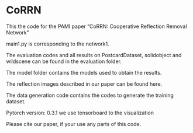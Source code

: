 # CoRRN

This the code for the PAMI paper “CoRRN: Cooperative Reflection Removal Network”

main1.py is corresponding to the network1. 

The evaluation codes and all results on PostcardDataset, solidobject and wildscene can be found in the evaluation folder. 

The model folder contains the models used to obtain the results. 

The reflection images described in our paper can be found here. 

The data generation code contains the codes to generate the training dataset. 

Pytorch version: 0.3.1 we use tensorboard to the visualization

Please cite our paper, if your use any parts of this code. 
